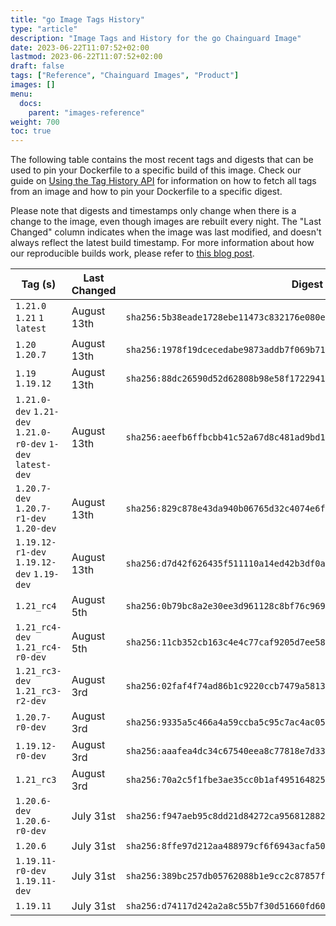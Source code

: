```yaml
---
title: "go Image Tags History"
type: "article"
description: "Image Tags and History for the go Chainguard Image"
date: 2023-06-22T11:07:52+02:00
lastmod: 2023-06-22T11:07:52+02:00
draft: false
tags: ["Reference", "Chainguard Images", "Product"]
images: []
menu:
  docs:
    parent: "images-reference"
weight: 700
toc: true
---
```


The following table contains the most recent tags and digests that can be used to pin your Dockerfile to a specific build of this image. Check our guide on [Using the Tag History API](/chainguard/chainguard-images/using-the-tag-history-api/) for information on how to fetch all tags from an image and how to pin your Dockerfile to a specific digest.

Please note that digests and timestamps only change when there is a change to the image, even though images are rebuilt every night. The "Last Changed" column indicates when the image was last modified, and doesn't always reflect the latest build timestamp. For more information about how our reproducible builds work, please refer to [this blog post](https://www.chainguard.dev/unchained/reproducing-chainguards-reproducible-image-builds).

| Tag (s)                                                       | Last Changed | Digest                                                                    |
|---------------------------------------------------------------|--------------|---------------------------------------------------------------------------|
|  `1.21.0` `1.21` `1` `latest`                                 | August 13th  | `sha256:5b38eade1728ebe11473c832176e080e4baae756ef1f324e6712075b26bf111c` |
|  `1.20` `1.20.7`                                              | August 13th  | `sha256:1978f19dcecedabe9873addb7f069b714039fcf3d719f9796ddcdeef09407a4a` |
|  `1.19` `1.19.12`                                             | August 13th  | `sha256:88dc26590d52d62808b98e58f1722941f2d5cc5911b3fe77ec89ba65f9436c41` |
|  `1.21.0-dev` `1.21-dev` `1.21.0-r0-dev` `1-dev` `latest-dev` | August 13th  | `sha256:aeefb6ffbcbb41c52a67d8c481ad9bd17316597f97f23a520201c0f15e8773ab` |
|  `1.20.7-dev` `1.20.7-r1-dev` `1.20-dev`                      | August 13th  | `sha256:829c878e43da940b06765d32c4074e6f4863bdc581433d833e9cc104d72e124e` |
|  `1.19.12-r1-dev` `1.19.12-dev` `1.19-dev`                    | August 13th  | `sha256:d7d42f626435f511110a14ed42b3df0ae3a799e4833d320e451dbe90822c31f0` |
|  `1.21_rc4`                                                   | August 5th   | `sha256:0b79bc8a2e30ee3d961128c8bf76c969a52a03d760587224cd24f047d4e624c7` |
|  `1.21_rc4-dev` `1.21_rc4-r0-dev`                             | August 5th   | `sha256:11cb352cb163c4e4c77caf9205d7ee58ca0e00b275c17ec979729642dcc33f1a` |
|  `1.21_rc3-dev` `1.21_rc3-r2-dev`                             | August 3rd   | `sha256:02faf4f74ad86b1c9220ccb7479a581386a8f517c20ca1b8953e6b56aca5b04c` |
|  `1.20.7-r0-dev`                                              | August 3rd   | `sha256:9335a5c466a4a59ccba5c95c7ac4ac05f168cf490b8788c0fe246ec139daa380` |
|  `1.19.12-r0-dev`                                             | August 3rd   | `sha256:aaafea4dc34c67540eea8c77818e7d3343aebada8772043d0ff1a146de2d22e5` |
|  `1.21_rc3`                                                   | August 3rd   | `sha256:70a2c5f1fbe3ae35cc0b1af49516482583d1bac2760964a3afb9682487202577` |
|  `1.20.6-dev` `1.20.6-r0-dev`                                 | July 31st    | `sha256:f947aeb95c8dd21d84272ca9568128825711187122508dfbef82f08596f57353` |
|  `1.20.6`                                                     | July 31st    | `sha256:8ffe97d212aa488979cf6f6943acfa50549a29499f14fe1be7cff48b5f7588b7` |
|  `1.19.11-r0-dev` `1.19.11-dev`                               | July 31st    | `sha256:389bc257db05762088b1e9cc2c87857fd43eac8fe3109b6962e08b0f39a025a4` |
|  `1.19.11`                                                    | July 31st    | `sha256:d74117d242a2a8c55b7f30d51660fd60779ebe72c547e32043c1d551b23f1386` |
